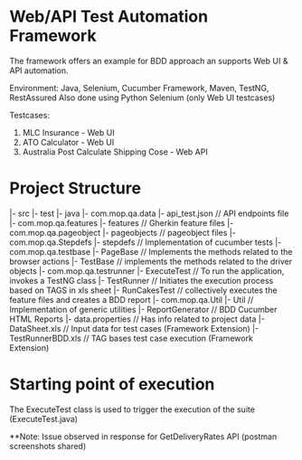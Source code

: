 # Web/API Test Automation Framework

The framework offers an example for BDD approach an supports Web UI & API automation.

Environment:
Java, Selenium, Cucumber Framework, Maven, TestNG, RestAssured
Also done using Python Selenium (only Web UI testcases)

Testcases: 
1. MLC Insurance - Web UI 
2. ATO Calculator - Web UI
3. Australia Post Calculate Shipping Cose - Web API

# Project Structure

|- src
    |- test
        |- java
			|- com.mop.qa.data
				|- api_test.json	// API endpoints file
            |- com.mop.qa.features
                |- features        	// Gherkin feature files
            |- com.mop.qa.pageobject
                |- pageobjects      // pageobject files
            |- com.mop.qa.Stepdefs
                |- stepdefs			// Implementation of cucumber tests
            |- com.mop.qa.testbase
                |- PageBase			// Implements the methods related to the browser actions
				|- TestBase			// implements the methods related to the driver objects
            |- com.mop.qa.testrunner
                |- ExecuteTest		// To run the application, invokes a TestNG class
				|- TestRunner		// Initiates the execution process based on TAGS in xls sheet
				|- RunCakesTest		// collectively executes the feature files and creates a BDD report
            |- com.mop.qa.Util
                |- Util				// Implementation of generic utilities
|- ReportGenerator						// BDD Cucumber HTML Reports
|- data.properties						// Has info related to project data
|- DataSheet.xls						// Input data for test cases (Framework Extension)
|- TestRunnerBDD.xls					// TAG bases test case execution (Framework Extension)

# Starting point of execution

The ExecuteTest class is used to trigger the execution of the suite (ExecuteTest.java)

**Note:
Issue observed in response for GetDeliveryRates API (postman screenshots shared)